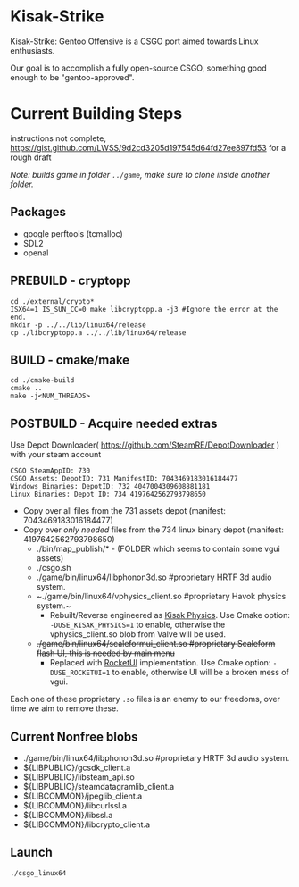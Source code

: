 # Kisak-Strike
Kisak-Strike: Gentoo Offensive is a CSGO port aimed towards Linux enthusiasts. 

Our goal is to accomplish a fully open-source CSGO, something good enough to be "gentoo-approved".


# Current Building Steps

instructions not complete, https://gist.github.com/LWSS/9d2cd3205d197545d64fd27ee897fd53 for a rough draft

*Note: builds game in folder `../game`, make sure to clone inside another folder.*

## Packages
* google perftools (tcmalloc)
* SDL2
* openal
## PREBUILD - cryptopp
```
cd ./external/crypto*
ISX64=1 IS_SUN_CC=0 make libcryptopp.a -j3 #Ignore the error at the end.
mkdir -p ../../lib/linux64/release
cp ./libcryptopp.a ../../lib/linux64/release
```

## BUILD - cmake/make
```
cd ./cmake-build
cmake ..
make -j<NUM_THREADS>
```
## POSTBUILD - Acquire needed extras
Use Depot Downloader( https://github.com/SteamRE/DepotDownloader ) with your steam account
```
CSGO SteamAppID: 730
CSGO Assets: DepotID: 731 ManifestID: 7043469183016184477
Windows Binaries: DepotID: 732 4047004309608881181
Linux Binaries: Depot ID: 734 4197642562793798650
```

* Copy over all files from the 731 assets depot (manifest: 7043469183016184477)
* Copy over *only needed* files from the 734 linux binary depot (manifest: 4197642562793798650)
    * ./bin/map_publish/* - (FOLDER which seems to contain some vgui assets)
    * ./csgo.sh
    * ./game/bin/linux64/libphonon3d.so #proprietary HRTF 3d audio system.
    * ~./game/bin/linux64/vphysics_client.so #proprietary Havok physics system.~
        * Rebuilt/Reverse engineered as [Kisak Physics](https://github.com/SwagSoftware/Kisak-Strike/issues/8). Use Cmake option: `-DUSE_KISAK_PHYSICS=1` to enable, otherwise the vphysics_client.so blob from Valve will be used.
    * ~~./game/bin/linux64/scaleformui_client.so #proprietary Scaleform flash UI, this is needed by main menu~~
        * Replaced with [RocketUI](https://github.com/SwagSoftware/Kisak-Strike/issues/7) implementation. Use Cmake option: `-DUSE_ROCKETUI=1` to enable, otherwise UI will be a broken mess of vgui.

Each one of these proprietary `.so` files is an enemy to our freedoms, over time we aim to remove these.

## Current Nonfree blobs
* ./game/bin/linux64/libphonon3d.so #proprietary HRTF 3d audio system.
* ${LIBPUBLIC}/gcsdk_client.a
* ${LIBPUBLIC}/libsteam_api.so
* ${LIBPUBLIC}/steamdatagramlib_client.a
* ${LIBCOMMON}/jpeglib_client.a
* ${LIBCOMMON}/libcurlssl.a
* ${LIBCOMMON}/libssl.a
* ${LIBCOMMON}/libcrypto_client.a

## Launch
`./csgo_linux64`
    
